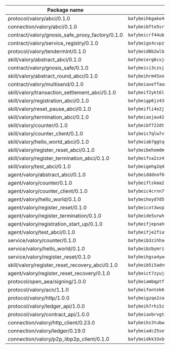 | Package name                                                  | Package hash                                                  |
| ------------------------------------------------------------- | ------------------------------------------------------------- |
| protocol/valory/abci/0.1.0                                    | `bafybeihkgako44fzgurcv4hgbems4ptdtosae4lopnnr75eczb6kx3x2lm` |
| connection/valory/abci/0.1.0                                  | `bafybeibfto5sr7raxfetqcjvdpoqx6aodzs3c56cefuciikf4nws2qbbia` |
| contract/valory/gnosis_safe_proxy_factory/0.1.0               | `bafybeicrf44ub2kauwxan3zfbdmeqb2ae7xhftwucevr7q42bwho5oqcoa` |
| contract/valory/service_registry/0.1.0                        | `bafybeigs4cvpzyubnyw4cblgzqgkvrkrbpzsexxppcufxvssltxyx3ahua` |
| protocol/valory/tendermint/0.1.0                              | `bafybeid6b2wlb24g6d3godmqms44qvnpkhlvb27icotuobvnscmdmlhaha` |
| skill/valory/abstract_abci/0.1.0                              | `bafybeierg6cxjdg35ma4pmvjt4tauo4l56mjqrcnbtz6kftjafxicqvq6q` |
| contract/valory/gnosis_safe/0.1.0                             | `bafybeici3czsjrkeby4j3cppb2syrvmo3fx7ivi2bw3acevo4fzrf7kbui` |
| skill/valory/abstract_round_abci/0.1.0                        | `bafybeihrm45xo24dalvawl3ypf3vhdl5qqg65psmwrxfg4jgcifmape5xa` |
| contract/valory/multisend/0.1.0                               | `bafybeiaveffaomsnmsc5hx62o77u7ilma6eipox7m5lrwa56737ektva3i` |
| skill/valory/transaction_settlement_abci/0.1.0                | `bafybeif2ykt6ljo7q74aowcjrdp67asv6s5bl2wxuzwpsqdrmnyrcgkc6y` |
| skill/valory/registration_abci/0.1.0                          | `bafybeigp6jz43unbjjczt242g2o5barajmjjif6tro5vzu5s2cggoaulce` |
| skill/valory/reset_pause_abci/0.1.0                           | `bafybeifli4e2jziqgre4bos6jvclpnralqojohjyo5cu2z3ynq6sn3gmsq` |
| skill/valory/termination_abci/0.1.0                           | `bafybeiaxjau42r7emtd4tm4dsaz2me2u5ii7wdavxoe25kjkwep5wuc3ey` |
| skill/valory/counter/0.1.0                                    | `bafybeibf722dtr75e6llkxwbz3ilcldssggypc3uqncgiwibyrdby6ifh4` |
| skill/valory/counter_client/0.1.0                             | `bafybeic7qlw7vyovllmu35rb3cag4afduemo6ulr7sfkxtwtrjhlb2a5cq` |
| skill/valory/hello_world_abci/0.1.0                           | `bafybeiab7ggtqqg3ii55gny6u2zqzoa4doigbtpll4auqquug2ilzb73gy` |
| skill/valory/register_reset_abci/0.1.0                        | `bafybeibehomdmkyh4khaipuzvbjowobnhhymlwpo4iuvpb3huwbsfmvfra` |
| skill/valory/register_termination_abci/0.1.0                  | `bafybeifsa2zz4jog5fjg2qjy3h6dpd7o5vecyxchhi4nhdb4a2dswfnwdq` |
| skill/valory/test_abci/0.1.0                                  | `bafybeigehg2q4bgxonmjtcpuju5e2winqeiau5a4ouymqkstocbass7xi4` |
| agent/valory/abstract_abci/0.1.0                              | `bafybeidddnof6eqr2odxhyz3ecjgxlxljbv27wcbd6mplm4y5xtz6jajne` |
| agent/valory/counter/0.1.0                                    | `bafybeiflskma2rszcuf2ryzjwtogebdlwgobqcqcf4muelgx2pei3iyxti` |
| agent/valory/counter_client/0.1.0                             | `bafybeic4crnn7t5ep6bsjrdste2tdbwoktftdhtooxeweypmujv5t7cmpi` |
| agent/valory/hello_world/0.1.0                                | `bafybeihoyd7d5h7ig7chivsja3mrlssuu5fndpbgil7cj36erqhkhuvohe` |
| agent/valory/register_reset/0.1.0                             | `bafybeicxt3wvp2zku4twlyl7kex2ez3nn6ddx75ej23innxt6pemjcoog4` |
| agent/valory/register_termination/0.1.0                       | `bafybeide5urwhjhgdq5jwjwdpdcduchdh5iebl4ttj5odn3m435o3ser6e` |
| agent/valory/registration_start_up/0.1.0                      | `bafybeifjepnah64tykzxasx7ivc7aukli4dyjczatwd6xn4oisn2xpt5ru` |
| agent/valory/test_abci/0.1.0                                  | `bafybeifje2fiavbubsdrblf25up33smzrgruqq2tryohduzeky7jd5cp4i` |
| service/valory/counter/0.1.0                                  | `bafybeib3zihhadjbqdcmp7liywaaickuphalbqtsocv6su56hxt7y4zx2a` |
| service/valory/hello_world/0.1.0                              | `bafybeibzbymriuc3jrlk3wwswye6d7fgvp3up4kxaerzzxnjecvx7gqmzq` |
| service/valory/register_reset/0.1.0                           | `bafybeihgsa4yw6ty55fzfqqbusc32oi4suixtufjl53jnvsjiayrknmgwy` |
| skill/valory/register_reset_recovery_abci/0.1.0               | `bafybeib5i5adnwto72rwuia4wjudwh4epiezaxa67q2rukrv75uw6pwogq` |
| agent/valory/register_reset_recovery/0.1.0                    | `bafybeict7zyuj452ptbvmd5dc3hw64km54maw2kt32jmfuxq37sgiey35q` |
| protocol/open_aea/signing/1.0.0                               | `bafybeiambqptflge33eemdhis2whik67hjplfnqwieoa6wblzlaf7vuo44` |
| protocol/valory/acn/1.1.0                                     | `bafybeifontek6tvaecatoauiule3j3id6xoktpjubvuqi3h2jkzqg7zh7a` |
| protocol/valory/http/1.0.0                                    | `bafybeigzqo2zaakcjtzzsm6dh4x73v72xg6ctk6muyp5uq5ueb7y34fbxy` |
| protocol/valory/ledger_api/1.0.0                              | `bafybeih7rhi5zvfvwakx5ifgxsz2cfipeecsh7bm3gnudjxtvhrygpcftq` |
| protocol/valory/contract_api/1.0.0                            | `bafybeiaxbrvgtbdrh4lslskuxyp4awyr4whcx3nqq5yrr6vimzsxg5dy64` |
| connection/valory/http_client/0.23.0                          | `bafybeihz3tubwado7j3wlivndzzuj3c6fdsp4ra5r3nqixn3ufawzo3wii` |
| connection/valory/ledger/0.19.0                               | `bafybeiadc25se7dgnn4mufztwpzdono4xsfs45qknzdqyi3gckn6ccuv44` |
| connection/valory/p2p_libp2p_client/0.1.0                     | `bafybeidkk33xbga54szmitk6uwsi3ef56hbbdbuasltqtiyki34hgfpnxa` |
